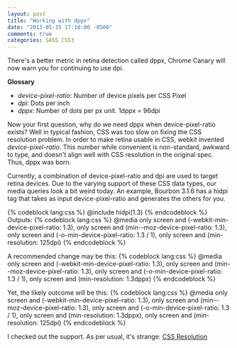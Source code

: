 ```yaml
---
layout: post
title: "Working with dppx"
date: "2013-05-15 17:10:00 -0500"
comments: true
categories: SASS CSS3
---
```


There's a better metric in retina detection called dppx, Chrome Canary will now warn you for continuing to use dpi.

**Glossary**

- *device-pixel-ratio*: Number of device pixels per CSS Pixel
- *dpi*: Dots per inch
- *dppx*: Number of dots per px unit.  1dppx = 96dpi

Now your first question, why do we need dppx when device-pixel-ratio exists?  Well in typical fashion, CSS was too slow on fixing the CSS resolution problem.  In order to make retina usable in CSS, webkit invented *device-pixel-ratio*.  This number while convenient is non-standard, awkward to type, and doesn't align well with CSS resolution in the original spec.  Thus, dppx was born.

Currently, a combination of device-pixel-ratio and dpi are used to target retina devices.  Due to the varying support of these CSS data types, our media queries look a bit weird today.  An example, Bourbon 3.1.6 has a hidpi tag that takes as input device-pixel-ratio and generates the others for you.

{% codeblock lang:css %}
@include hidpi(1.3)
{% endcodeblock %}
Outputs:
{% codeblock lang:css %}
@media only screen and (-webkit-min-device-pixel-ratio: 1.3),
    only screen and (min--moz-device-pixel-ratio: 1.3),
    only screen and (-o-min-device-pixel-ratio: 1.3 / 1),
    only screen and (min-resolution: 125dpi)
{% endcodeblock %}

A recommended change may be this:
{% codeblock lang:css %}
@media only screen and (-webkit-min-device-pixel-ratio: 1.3),
    only screen and (min--moz-device-pixel-ratio: 1.3),
    only screen and (-o-min-device-pixel-ratio: 1.3 / 1),
    only screen and (min-resolution: 1.3dppx)
{% endcodeblock %}

Yet, the likely outcome will be this:
{% codeblock lang:css %}
@media only screen and (-webkit-min-device-pixel-ratio: 1.3),
    only screen and (min--moz-device-pixel-ratio: 1.3),
    only screen and (-o-min-device-pixel-ratio: 1.3 / 1),
    only screen and (min-resolution: 1.3dppx),
    only screen and (min-resolution: 125dpi)
{% endcodeblock %}

I checked out the support. As per usual, it's strange: [CSS Resolution](https://developer.mozilla.org/en-US/docs/Web/CSS/resolution)
